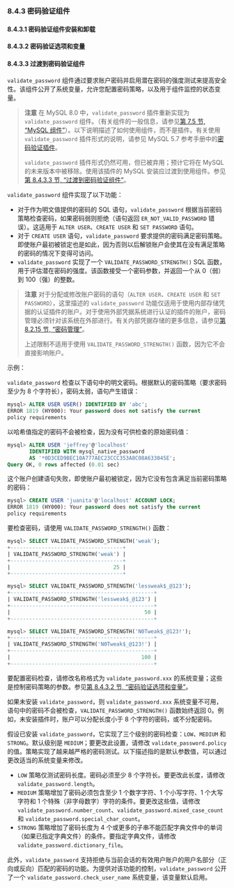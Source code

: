 ### 8.4.3 密码验证组件

#### 8.4.3.1 密码验证组件安装和卸载
#### 8.4.3.2 密码验证选项和变量
#### 8.4.3.3 过渡到密码验证组件

`validate_password` 组件通过要求账户密码并启用潜在密码的强度测试来提高安全性。该组件公开了系统变量，允许您配置密码策略，以及用于组件监控的状态变量。

> **注意**
> 在 MySQL 8.0 中，`validate_password` 插件重新实现为 `validate_password` 组件。（有关组件的一般信息，请参见[第 7.5 节, “MySQL 组件”](#section-7-5)）。以下说明描述了如何使用组件，而不是插件。有关使用 `validate_password` 插件形式的说明，请参见 MySQL 5.7 参考手册中的[密码验证插件](https://dev.mysql.com/doc/refman/5.7/en/validate-password-plugin.html)。
>
> `validate_password` 插件形式仍然可用，但已被弃用；预计它将在 MySQL 的未来版本中被移除。使用该插件的 MySQL 安装应过渡到使用组件。参见[第 8.4.3.3 节, “过渡到密码验证组件”](#8-4-3-3)。

`validate_password` 组件实现了以下功能：

- 对于作为明文值提供的密码的 SQL 语句，`validate_password` 根据当前密码策略检查密码，如果密码弱则拒绝（语句返回 `ER_NOT_VALID_PASSWORD` 错误）。这适用于 `ALTER USER`、`CREATE USER` 和 `SET PASSWORD` 语句。
- 对于 `CREATE USER` 语句，`validate_password` 要求提供的密码满足密码策略。即使账户最初被锁定也是如此，因为否则以后解锁账户会使其在没有满足策略的密码的情况下变得可访问。
- `validate_password` 实现了一个 `VALIDATE_PASSWORD_STRENGTH()` SQL 函数，用于评估潜在密码的强度。该函数接受一个密码参数，并返回一个从 0（弱）到 100（强）的整数。

> **注意**
> 对于分配或修改账户密码的语句（`ALTER USER`、`CREATE USER` 和 `SET PASSWORD`），这里描述的 `validate_password` 功能仅适用于使用内部存储凭据的认证插件的账户。对于使用外部凭据系统进行认证的插件的账户，密码管理必须针对该系统在外部进行。有关内部凭据存储的更多信息，请参见[第 8.2.15 节, “密码管理”](#section-8-2-15)。
>
> 上述限制不适用于使用 `VALIDATE_PASSWORD_STRENGTH()` 函数，因为它不会直接影响账户。

示例：

`validate_password` 检查以下语句中的明文密码。根据默认的密码策略（要求密码至少为 8 个字符长），密码太弱，语句产生错误：

```sql
mysql> ALTER USER USER() IDENTIFIED BY 'abc';
ERROR 1819 (HY000): Your password does not satisfy the current
policy requirements
```

以哈希值指定的密码不会被检查，因为没有可供检查的原始密码值：

```sql
mysql> ALTER USER 'jeffrey'@'localhost'
       IDENTIFIED WITH mysql_native_password
       AS '*0D3CED9BEC10A777AEC23CCC353A8C08A633045E';
Query OK, 0 rows affected (0.01 sec)
```

这个账户创建语句失败，即使账户最初被锁定，因为它没有包含满足当前密码策略的密码：

```sql
mysql> CREATE USER 'juanita'@'localhost' ACCOUNT LOCK;
ERROR 1819 (HY000): Your password does not satisfy the current
policy requirements
```

要检查密码，请使用 `VALIDATE_PASSWORD_STRENGTH()` 函数：

```sql
mysql> SELECT VALIDATE_PASSWORD_STRENGTH('weak');
+------------------------------------+
| VALIDATE_PASSWORD_STRENGTH('weak') |
+------------------------------------+
|                                 25 |
+------------------------------------+

mysql> SELECT VALIDATE_PASSWORD_STRENGTH('lessweak$_@123');
+----------------------------------------------+
| VALIDATE_PASSWORD_STRENGTH('lessweak$_@123') |
+----------------------------------------------+
|                                           50 |
+----------------------------------------------+

mysql> SELECT VALIDATE_PASSWORD_STRENGTH('N0Tweak$_@123!');
+----------------------------------------------+
| VALIDATE_PASSWORD_STRENGTH('N0Tweak$_@123!') |
+----------------------------------------------+
|                                          100 |
+----------------------------------------------+
```

要配置密码检查，请修改名称格式为 `validate_password.xxx` 的系统变量；这些是控制密码策略的参数。参见[第 8.4.3.2 节, “密码验证选项和变量”](#8-4-3-2)。

如果未安装 `validate_password`，则 `validate_password.xxx` 系统变量不可用，语句中的密码不会被检查，`VALIDATE_PASSWORD_STRENGTH()` 函数始终返回 0。例如，未安装插件时，账户可以分配长度小于 8 个字符的密码，或不分配密码。

假设已安装 `validate_password`，它实现了三个级别的密码检查：`LOW`、`MEDIUM` 和 `STRONG`。默认级别是 `MEDIUM`；要更改此设置，请修改 `validate_password.policy` 的值。策略实现了越来越严格的密码测试。以下描述指的是默认参数值，可以通过更改适当的系统变量来修改。

- `LOW` 策略仅测试密码长度。密码必须至少 8 个字符长。要更改此长度，请修改 `validate_password.length`。
- `MEDIUM` 策略增加了密码必须包含至少 1 个数字字符、1 个小写字符、1 个大写字符和 1 个特殊（非字母数字）字符的条件。要更改这些值，请修改 `validate_password.number_count`、`validate_password.mixed_case_count` 和 `validate_password.special_char_count`。
- `STRONG` 策略增加了密码长度为 4 个或更多的子串不能匹配字典文件中的单词（如果已指定字典文件）的条件。要指定字典文件，请修改 `validate_password.dictionary_file`。

此外，`validate_password` 支持拒绝与当前会话的有效用户账户的用户名部分（正向或反向）匹配的密码的功能。为提供对该功能的控制，`validate_password` 公开了一个 `validate_password.check_user_name` 系统变量，该变量默认启用。
